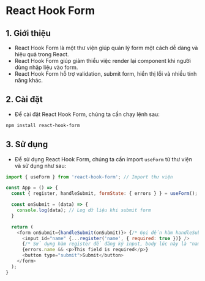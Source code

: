 # React Hook Form
## 1. Giới thiệu
- React Hook Form là một thư viện giúp quản lý form một cách dễ dàng và hiệu quả trong React.
- React Hook Form giúp giảm thiểu việc render lại component khi người dùng nhập liệu vào form.
- React Hook Form hỗ trợ validation, submit form, hiển thị lỗi và nhiều tính năng khác.

## 2. Cài đặt
- Để cài đặt React Hook Form, chúng ta cần chạy lệnh sau:
```bash
npm install react-hook-form
```

## 3. Sử dụng
- Để sử dụng React Hook Form, chúng ta cần import `useForm` từ thư viện và sử dụng như sau:
```javascript
import { useForm } from 'react-hook-form'; // Import thư viện

const App = () => {
  const { register, handleSubmit, formState: { errors } } = useForm(); // Sử dụng hook

  const onSubmit = (data) => {
    console.log(data); // Log dữ liệu khi submit form
  }

  return (
    <form onSubmit={handleSubmit(onSubmit)}> {/* Gọi đến hàm handleSubmit của hook */}
      <input id="name" {...register('name', { required: true })} /> 
      {/* Sử dụng hàm register để đăng ký input, body lúc này là "name", register đã bao gồm tất cả các hàm xử lý, onChange,... của <form/> và validation, ở đây là required */}
      {errors.name && <p>This field is required</p>}
      <button type="submit">Submit</button>
    </form>
  );
}
```